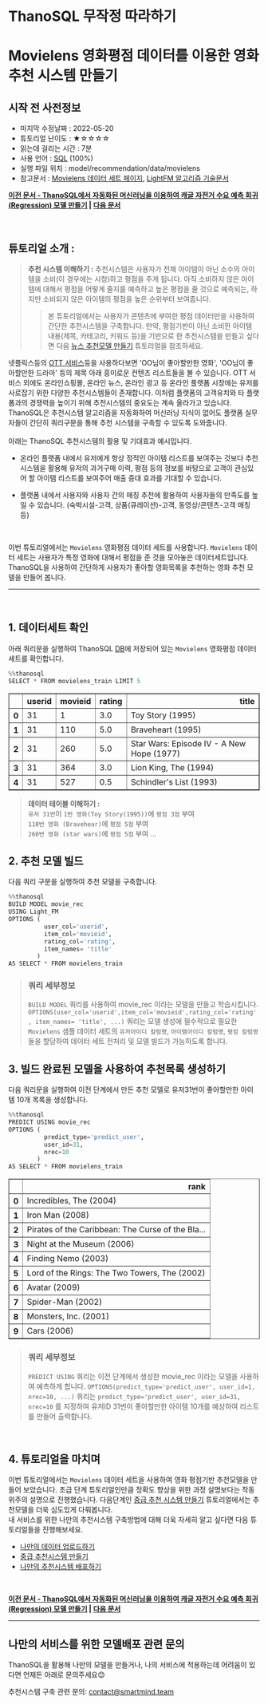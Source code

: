 # **ThanoSQL 무작정 따라하기** 
# **Movielens 영화평점 데이터를 이용한 영화 추천 시스템 만들기**
## **시작 전 사전정보**
- 마지막 수정날짜 : 2022-05-20
- 튜토리얼 난이도 : ★☆☆☆☆
- 읽는데 걸리는 시간 : 7분
- 사용 언어 : [SQL](https://ko.wikipedia.org/wiki/SQL) (100%)
- 실행 파일 위치 : model/recommendation/data/movielens 
- 참고문서 : [Movielens 데이터 세트 페이지](https://grouplens.org/datasets/movielens/), [LightFM 알고리즘 기술문서](https://making.lyst.com/lightfm/docs/home.html)


**[이전 문서 - ThanoSQL에서 자동화된 머신러닝을 이용하여 캐글 자전거 수요 예측 회귀(Regression) 모델 만들기](https://github.com/smartmind-team/thanosql-docs/blob/tabular/regression/docs/tutorials/thanosql_ml/tabular/regression/lv1_automl_regression_kor.md) | [다음 문서]()**

<br> 

## **튜토리얼 소개 :** <br>

>**추천 시스템 이해하기 :** 추천시스템은 사용자가 전체 아이템이 아닌 소수의 아이템을 소비(이 경우에는 시청)하고 평점을 주게 됩니다. 아직 소비하지 않은 아이템에 대해서 평점을 어떻게 줄지를 예측하고 높은 평점을 줄 것으로 예측되는, 하지만 소비되지 않은 아이템의 평점을 높은 순위부터 보여줍니다. <br>
>> 본 튜토리얼에서는 사용자가 콘텐츠에 부여한 평점 데이터만을 사용하여 간단한 추천시스템을 구축합니다. 만약, 평점기반이 아닌 소비한 아이템 내용(제목, 카테고리, 키워드 등)을 기반으로 한 추천시스템을 만들고 싶다면 다음 [뉴스 추천모델 만들기](https://github.com/smartmind-team/thanosql-docs/blob/indoo2/docs/tutorials/thanosql_ml/tabular/recommendation/lv1_lda_kor_0_1.md) 튜토리얼을 참조하세요.

넷플릭스등의 [OTT 서비스](https://ko.wikipedia.org/wiki/OTT_%EC%84%9C%EB%B9%84%EC%8A%A4)등을 사용하다보면 'OO님이 좋아할만한 영화', 'OO님이 좋아할만한 드라마' 등의 제목 아래 흥미로운 컨텐츠 리스트들을 볼 수 있습니다. OTT 서비스 외에도 온라인쇼핑몰, 온라인 뉴스, 온라인 광고 등 온라인 플랫폼 시장에는 유저를 사로잡기 위한 다양한 추천시스템들이 존재합니다. 이처럼 플랫폼의 고객유치와 타 플랫폼과의 경쟁력을 높이기 위해 추천시스템의 중요도는 계속 올라가고 있습니다.
ThanoSQL은 추천시스템 알고리즘을 자동화하여 머신러닝 지식이 없어도 플랫폼 실무자들이 간단히 쿼리구문을 통해 추천 시스템을 구축할 수 있도록 도와줍니다. 
<br><br> 
아래는 ThanoSQL 추천시스템의 활용 및 기대효과 예시입니다.

* 온라인 플랫폼 내에서 유저에게 항상 정적인 아이템 리스트를 보여주는 것보다 추천 시스템을 활용해 유저의 과거구매 이력, 평점 등의 정보를 바탕으로 고객이 관심있어 할 아이템 리스트를 보여주어 매출 증대 효과를 기대할 수 있습니다.    

* 플랫폼 내에서 사용자와 사용자 간의 매칭 추천에 활용하여 사용자들의 만족도를 높일 수 있습니다. (숙박시설-고객, 상품(큐레이션)-고객, 동영상/콘텐츠-고객 매칭 등)
<br>

이번 튜토리얼에서는 `Movielens` 영화평점 데이터 세트를 사용합니다. `Movielens` 데이터 세트는 사용자가 특정 영화에 대해서 평점을 준 것을 모아놓은 데이터세트입니다. <br>
ThanoSQL을 사용하여 간단하게 사용자가 좋아할 영화목록을 추천하는 영화 추천 모델을 만들어 봅니다.

---
<br>

## **1. 데이터세트 확인**

아래 쿼리문을 실행하여 ThanoSQL [DB](https://ko.wikipedia.org/wiki/%EB%8D%B0%EC%9D%B4%ED%84%B0%EB%B2%A0%EC%9D%B4%EC%8A%A4)에 저장되어 있는 `Movielens` 영화평점 데이터 세트를 확인합니다.

```python
%%thanosql 
SELECT * FROM movielens_train LIMIT 5
```


<div>
<table border="1" class="dataframe">
  <thead>
    <tr style="text-align: right;">
      <th></th>
      <th>userid</th>
      <th>movieid</th>
      <th>rating</th>
      <th>title</th>
    </tr>
  </thead>
  <tbody>
    <tr>
      <th>0</th>
      <td>31</td>
      <td>1</td>
      <td>3.0</td>
      <td>Toy Story (1995)</td>
    </tr>
    <tr>
      <th>1</th>
      <td>31</td>
      <td>110</td>
      <td>5.0</td>
      <td>Braveheart (1995)</td>
    </tr>
    <tr>
      <th>2</th>
      <td>31</td>
      <td>260</td>
      <td>5.0</td>
      <td>Star Wars: Episode IV - A New Hope (1977)</td>
    </tr>
    <tr>
      <th>3</th>
      <td>31</td>
      <td>364</td>
      <td>3.0</td>
      <td>Lion King, The (1994)</td>
    </tr>
    <tr>
      <th>4</th>
      <td>31</td>
      <td>527</td>
      <td>0.5</td>
      <td>Schindler's List (1993)</td>
    </tr>
  </tbody>
</table>
</div>



> **데이터 테이블 이해하기 :**<br> 
`유저 31번`이 `1번 영화(Toy Story(1995))`에 `평점 3점` 부여 <br>
`110번 영화 (Bravehear)`에 `평점 5점` 부여 <br>
`260번 영화 (star wars)`에 `평점 5점` 부여 ...



## **2. 추천 모델 빌드**

다음 쿼리 구문을 실행하여 추천 모델을 구축합니다.


```python
%%thanosql
BUILD MODEL movie_rec
USING Light_FM
OPTIONS (   
          user_col='userid',   
          item_col='movieid',
          rating_col='rating',
          item_names= 'title'
        )
AS SELECT * FROM movielens_train
```

>### **쿼리 세부정보**
>```BUILD MODEL``` 쿼리를 사용하여 movie_rec 이라는 모델을 만들고 학습시킵니다. <br>
>```OPTIONS(user_col='userid',item_col='movieid',rating_col='rating', item_names= 'title', ...)``` 쿼리는 모델 생성에 필수적으로 필요한 `Movielens` 샘플 데이터 세트의 `유저아이디 칼럼명`, `아이템아이디 칼럼명`, `평점 칼럼명` 들을 할당하여 데이터 세트 전처리 및 모델 빌드가 가능하도록 합니다.

## **3. 빌드 완료된 모델을 사용하여 추천목록 생성하기**

다음 쿼리문을 실행하여 이전 단계에서 만든 추천 모델로 유저31번이 좋아할만한 아이템 10개 목록을 생성합니다.


```python
%%thanosql
PREDICT USING movie_rec
OPTIONS (
          predict_type='predict_user', 
          user_id=31, 
          nrec=10
        )
AS SELECT * FROM movielens_train
```




<div>
<table border="1" class="dataframe">
  <thead>
    <tr style="text-align: right;">
      <th></th>
      <th>rank</th>
    </tr>
  </thead>
  <tbody>
    <tr>
      <th>0</th>
      <td>Incredibles, The (2004)</td>
    </tr>
    <tr>
      <th>1</th>
      <td>Iron Man (2008)</td>
    </tr>
    <tr>
      <th>2</th>
      <td>Pirates of the Caribbean: The Curse of the Bla...</td>
    </tr>
    <tr>
      <th>3</th>
      <td>Night at the Museum (2006)</td>
    </tr>
    <tr>
      <th>4</th>
      <td>Finding Nemo (2003)</td>
    </tr>
    <tr>
      <th>5</th>
      <td>Lord of the Rings: The Two Towers, The (2002)</td>
    </tr>
    <tr>
      <th>6</th>
      <td>Avatar (2009)</td>
    </tr>
    <tr>
      <th>7</th>
      <td>Spider-Man (2002)</td>
    </tr>
    <tr>
      <th>8</th>
      <td>Monsters, Inc. (2001)</td>
    </tr>
    <tr>
      <th>9</th>
      <td>Cars (2006)</td>
    </tr>
  </tbody>
</table>
</div>

>### **쿼리 세부정보**
>```PREDICT USING``` 쿼리는 이전 단계에서 생성한 movie_rec 이라는 모델을 사용하여 예측하게 합니다.
```OPTIONS(predict_type='predict_user', user_id=1, nrec=10, ...)``` 쿼리는 ```predict_type='predict_user', user_id=31, nrec=10``` 를 지정하여 유저ID 31번이 좋아할만한 아이템 10개를 예상하여 리스트를 만들어 출력합니다.

<br>

## **4. 튜토리얼을 마치며**

이번 튜토리얼에서는 `Movielens` 데이터 세트을 사용하여 영화 평점기반 추천모델을 만들어 보았습니다. 초급 단계 튜토리얼인만큼 정확도 향상을 위한 과정 설명보다는 작동 위주의 설명으로 진행했습니다. 다음단계인  [중급 추천 시스템 만들기](comingsoon) 튜토리얼에서는 추천모델을 더욱 심도있게 다뤄봅니다. <br>내 서비스를 위한 나만의 추천시스템 구축방법에 대해 더욱 자세히 알고 싶다면 다음 튜토리얼들을 진행해보세요. <br>
* [나만의 데이터 업로드하기](comingsoon)
* [중급 추천시스템 만들기](comingsoon) 
* [나만의 추천시스템 배포하기](comingsoon)
  
<br>


**[이전 문서 - ThanoSQL에서 자동화된 머신러닝을 이용하여 캐글 자전거 수요 예측 회귀(Regression) 모델 만들기](https://github.com/smartmind-team/thanosql-docs/blob/tabular/regression/docs/tutorials/thanosql_ml/tabular/regression/lv1_automl_regression_kor.md) | [다음 문서]()**


---

## **나만의 서비스를 위한 모델배포 관련 문의** <br>
ThanoSQL을 활용해 나만의 모델을 만들거나, 나의 서비스에 적용하는데 어려움이 있다면 언제든 아래로 문의주세요😊

추천시스템 구축 관련 문의: contact@smartmind.team



